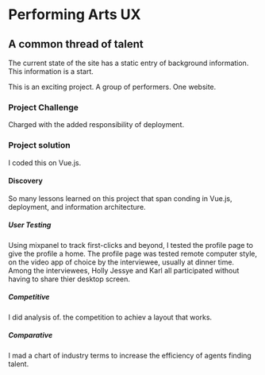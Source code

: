 # Performing Arts UX

## A common thread of talent
The current state of the site has a static entry of background information. This information is a start.

This is an exciting project.  A group of performers.  One website.

### Project Challenge

Charged with the added responsibility of deployment.

### Project solution
I coded this on Vue.js.

#### Discovery
So many lessons learned on this project that span conding in Vue.js, deployment, and information architecture.


##### User Testing

Using mixpanel to track first-clicks and beyond, I tested the profile page to give the profile a home. The profile page was tested remote computer style, on the video app of choice by the interviewee, usually at dinner time.  Among the interviewees, Holly Jessye and Karl all participated without having to share thier desktop screen.

##### Competitive
I did analysis of. the competition to achiev a layout that works.

##### Comparative
I mad a chart of industry terms to increase the efficiency of agents finding talent.

